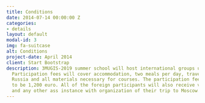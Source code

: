 ```yaml
---
title: Conditions
date: 2014-07-14 00:00:00 Z
categories:
- details
layout: default
modal-id: 3
img: fa-suitcase
alt: Conditions
project-date: April 2014
client: Start Bootstrap
description: 3MUGIS-2019 summer school will host international groups up to 35 participants.
  Participation fees will cover accommodation, two meals per day, traveling inside
  Russia and all materials necessary for courses. The participation fee is anticipated
  to be 1,200 euro. All of the foreign participants will also receive visa support
  and any other ass instance with organization of their trip to Moscow.
---
```


